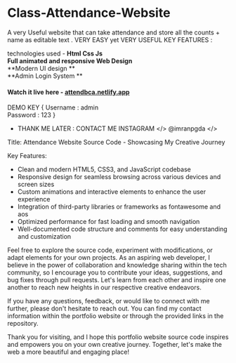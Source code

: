 # Class-Attendance-Website
A very Useful website that can take attendance and store all the counts + name as editable text . VERY EASY yet VERY USEFUL
KEY FEATURES :

technologies used - **Html Css Js** <br>
**Full animated and responsive Web Design** <br>
**Modern UI design **<br>
**Admin Login System **<br>





#### Watch it live here - [attendbca.netlify.app](https://attendbca.netlify.app/)
DEMO KEY
{ Username : admin <br>
  Password : 123 } <br>
 - THANK ME LATER :  CONTACT ME INSTAGRAM </> @imranpgda </>

Title: Attendance Website Source Code - Showcasing My Creative Journey


Key Features:
- Clean and modern HTML5, CSS3, and JavaScript codebase
- Responsive design for seamless browsing across various devices and screen sizes
- Custom animations and interactive elements to enhance the user experience
- Integration of third-party libraries or frameworks as fontawesome and aos
- Optimized performance for fast loading and smooth navigation
- Well-documented code structure and comments for easy understanding and customization

Feel free to explore the source code, experiment with modifications, or adapt elements for your own projects. As an aspiring web developer, I believe in the power of collaboration and knowledge sharing within the tech community, so I encourage you to contribute your ideas, suggestions, and bug fixes through pull requests. Let's learn from each other and inspire one another to reach new heights in our respective creative endeavors.

If you have any questions, feedback, or would like to connect with me further, please don't hesitate to reach out. You can find my contact information within the portfolio website or through the provided links in the repository.

Thank you for visiting, and I hope this portfolio website source code inspires and empowers you on your own creative journey. Together, let's make the web a more beautiful and engaging place!
